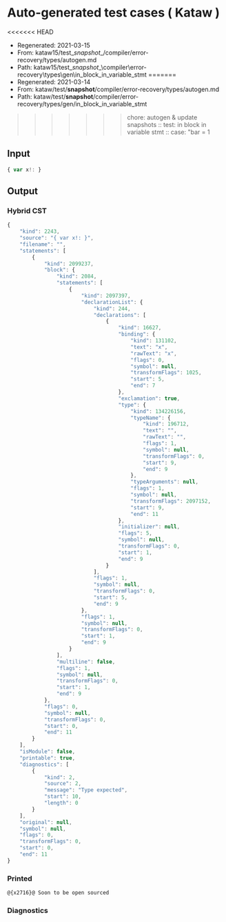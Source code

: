 # Auto-generated test cases ( Kataw )
<<<<<<< HEAD
- Regenerated: 2021-03-15
- From: kataw15/test\__snapshot__/compiler/error-recovery/types/autogen.md
- Path: kataw15/test\__snapshot__\compiler\error-recovery\types\gen\in_block_in_variable_stmt
=======
- Regenerated: 2021-03-14
- From: kataw/test/__snapshot__/compiler/error-recovery/types/autogen.md
- Path: kataw/test/__snapshot__/compiler/error-recovery/types/gen/in_block_in_variable_stmt
>>>>>>> chore: autogen & update snapshots
> :: test: in block in variable stmt
> :: case: "bar = 1
## Input

`````js
{ var x!: }
`````

## Output

### Hybrid CST

```javascript
{
    "kind": 2243,
    "source": "{ var x!: }",
    "filename": "",
    "statements": [
        {
            "kind": 2099237,
            "block": {
                "kind": 2084,
                "statements": [
                    {
                        "kind": 2097397,
                        "declarationList": {
                            "kind": 244,
                            "declarations": [
                                {
                                    "kind": 16627,
                                    "binding": {
                                        "kind": 131102,
                                        "text": "x",
                                        "rawText": "x",
                                        "flags": 0,
                                        "symbol": null,
                                        "transformFlags": 1025,
                                        "start": 5,
                                        "end": 7
                                    },
                                    "exclamation": true,
                                    "type": {
                                        "kind": 134226156,
                                        "typeName": {
                                            "kind": 196712,
                                            "text": "",
                                            "rawText": "",
                                            "flags": 1,
                                            "symbol": null,
                                            "transformFlags": 0,
                                            "start": 9,
                                            "end": 9
                                        },
                                        "typeArguments": null,
                                        "flags": 1,
                                        "symbol": null,
                                        "transformFlags": 2097152,
                                        "start": 9,
                                        "end": 11
                                    },
                                    "initializer": null,
                                    "flags": 5,
                                    "symbol": null,
                                    "transformFlags": 0,
                                    "start": 1,
                                    "end": 9
                                }
                            ],
                            "flags": 1,
                            "symbol": null,
                            "transformFlags": 0,
                            "start": 5,
                            "end": 9
                        },
                        "flags": 1,
                        "symbol": null,
                        "transformFlags": 0,
                        "start": 1,
                        "end": 9
                    }
                ],
                "multiline": false,
                "flags": 1,
                "symbol": null,
                "transformFlags": 0,
                "start": 1,
                "end": 9
            },
            "flags": 0,
            "symbol": null,
            "transformFlags": 0,
            "start": 0,
            "end": 11
        }
    ],
    "isModule": false,
    "printable": true,
    "diagnostics": [
        {
            "kind": 2,
            "source": 2,
            "message": "Type expected",
            "start": 10,
            "length": 0
        }
    ],
    "original": null,
    "symbol": null,
    "flags": 0,
    "transformFlags": 0,
    "start": 0,
    "end": 11
}
```

### Printed

```javascript
@{x2716}@ Soon to be open sourced
```

### Diagnostics

```javascript

```

